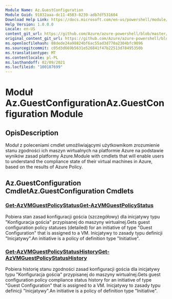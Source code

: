 ```yaml
---
Module Name: Az.GuestConfiguration
Module Guid: 91832aaa-dc11-4583-8239-adb7df531604
Download Help Link: https://docs.microsoft.com/en-us/powershell/module/az.guestconfiguration
Help Version: 1.0.0.0
Locale: en-US
content_git_url: https://github.com/Azure/azure-powershell/blob/master/src/GuestConfiguration/GuestConfiguration/help/Az.GuestConfiguration.md
original_content_git_url: https://github.com/Azure/azure-powershell/blob/master/src/GuestConfiguration/GuestConfiguration/help/Az.GuestConfiguration.md
ms.openlocfilehash: 88dede24a98824bf6ac55ad3d770a2304bfc9096
ms.sourcegitcommit: c05d3d669b5631e526841f47b22513d78495350b
ms.translationtype: MT
ms.contentlocale: pl-PL
ms.lasthandoff: 02/09/2021
ms.locfileid: "100187699"
---
```

# <span data-ttu-id="67553-101">Moduł Az.GuestConfiguration</span><span class="sxs-lookup"><span data-stu-id="67553-101">Az.GuestConfiguration Module</span></span>
## <span data-ttu-id="67553-102">Opis</span><span class="sxs-lookup"><span data-stu-id="67553-102">Description</span></span>
<span data-ttu-id="67553-103">Moduł z poleceniami cmdlet umożliwiającymi użytkownikom zrozumienie stanu zgodności ich maszyn wirtualnych na platformie Azure na podstawie wyników zasad platformy Azure.</span><span class="sxs-lookup"><span data-stu-id="67553-103">Module with cmdlets that will enable users to understand the compliance state of their virtual machines in Azure, based on the results of Azure Policy.</span></span>

## <span data-ttu-id="67553-104">Az.GuestConfiguration Cmdlet</span><span class="sxs-lookup"><span data-stu-id="67553-104">Az.GuestConfiguration Cmdlets</span></span>
### [<span data-ttu-id="67553-105">Get-AzVMGuestPolicyStatus</span><span class="sxs-lookup"><span data-stu-id="67553-105">Get-AzVMGuestPolicyStatus</span></span>](Get-AzVMGuestPolicyStatus.md)
<span data-ttu-id="67553-106">Pobiera stan zasad konfiguracji gościa (szczegółowy) dla inicjatywy typu "Konfiguracja gościa" przypisanej do maszyny wirtualnej.</span><span class="sxs-lookup"><span data-stu-id="67553-106">Gets guest configuration policy statuses (detailed) for an initiative of type "Guest Configuration" that is assigned to a VM.</span></span>
<span data-ttu-id="67553-107">Inicjatywy to zasady typu definicji "Inicjatywy".</span><span class="sxs-lookup"><span data-stu-id="67553-107">An initiative is a policy of definition type "Initiative".</span></span>

### [<span data-ttu-id="67553-108">Get-AzVMGuestPolicyStatusHistory</span><span class="sxs-lookup"><span data-stu-id="67553-108">Get-AzVMGuestPolicyStatusHistory</span></span>](Get-AzVMGuestPolicyStatusHistory.md)
<span data-ttu-id="67553-109">Pobiera historię stanu zgodności zasad konfiguracji gościa dla inicjatywy typu "Konfiguracja gościa" przypisanej do maszyny wirtualnej.</span><span class="sxs-lookup"><span data-stu-id="67553-109">Gets guest configuration policy compliance status history for an initiative of type "Guest Configuration" that is assigned to a VM.</span></span>
<span data-ttu-id="67553-110">Inicjatywy to zasady typu definicji "Inicjatywy".</span><span class="sxs-lookup"><span data-stu-id="67553-110">An initiative is a policy of definition type "Initiative".</span></span>

